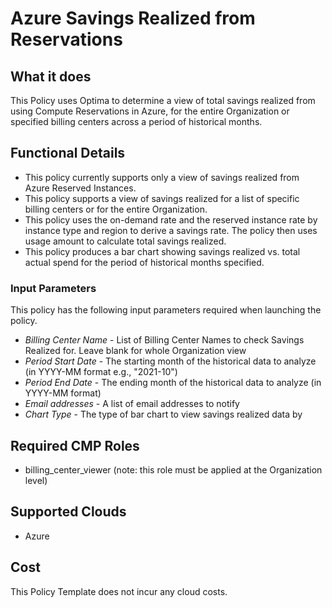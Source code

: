 # Azure Savings Realized from Reservations

## What it does

This Policy uses Optima to determine a view of total savings realized from using Compute Reservations in Azure, for the entire Organization or specified billing centers across a period of historical months.

## Functional Details

- This policy currently supports only a view of savings realized from Azure Reserved Instances.
- This policy supports a view of savings realized for a list of specific billing centers or for the entire Organization.
- This policy uses the on-demand rate and the reserved instance rate by instance type and region to derive a savings rate. The policy then uses usage amount to calculate total savings realized.
- This policy produces a bar chart showing savings realized vs. total actual spend for the period of historical months specified.

### Input Parameters

This policy has the following input parameters required when launching the policy.

- *Billing Center Name* - List of Billing Center Names to check Savings Realized for. Leave blank for whole Organization view
- *Period Start Date* - The starting month of the historical data to analyze (in YYYY-MM format e.g., "2021-10")
- *Period End Date* - The ending month of the historical data to analyze (in YYYY-MM format)
- *Email addresses* - A list of email addresses to notify
- *Chart Type* - The type of bar chart to view savings realized data by

## Required CMP Roles

- billing_center_viewer (note: this role must be applied at the Organization level)

## Supported Clouds

- Azure

## Cost

This Policy Template does not incur any cloud costs.

